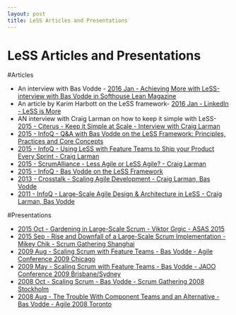 ```yaml
---
layout: post
title: LeSS Articles and Presentations
---
```


LeSS Articles and Presentations
=================

#Articles
-	An interview with Bas Vodde - [2016 Jan - Achieving More with LeSS- interview with Bas Vodde in Softhouse Lean Magazine](http://leanmagazine.net/scrum/interview-with-bas-vodde/)
-	An article by Karim Harbott on the LeSS framework- [2016 Jan - LinkedIn - LeSS is More](https://www.linkedin.com/pulse/less-more-karim-harbott)
-	AN interview with Craig Larman on how to keep it simple with LeSS- [2015 - Citerus - Keep it Simple at Scale - Interview with Craig Larman](http://www.citerus.se/keeping-it-simple-at-scale-an-interview-with-craig-larman/)
-	[2015 - InfoQ - Q&A with Bas Vodde on the LeSS Framework: Principles, Practices and Core Concepts](http://www.infoq.com/articles/less-framework)
-	[2015 - InfoQ - Using LeSS with Feature Teams to Ship your Product Every Sprint - Craig Larman](http://www.infoq.com/articles/large-scale-scrum-interview-larman)
-	[2015 - ScrumAlliance - Less Agile or LeSS Agile? - Craig Larman](https://www.scrumalliance.org/community/spotlight/craig-larman/june-2015/less-agile-or-less-agile)
-	[2015 - InfoQ - Bas Vodde on the LeSS Framework](http://www.infoq.com/articles/singapore-vodde-less)
-	[2013 - Crosstalk - Scaling Agile Development - Craig Larman, Bas Vodde](http://www.crosstalkonline.org/storage/issue-archives/2013/201305/201305-Larman.pdf)
-	[2011 - InfoQ - Large-Scale Agile Design & Architecture in LeSS - Craig Larman, Bas Vodde](http://www.infoq.com/articles/large-scale-agile-design-and-architecture)

#Presentations
-	[2015 Oct - Gardening in Large-Scale Scrum - Viktor Grgic - ASAS 2015](http://www.asas.nl/2015/presentation/VVr7lSoAANct33KC/VVr67SoAAMgt328r/viktor-grgic/gardening-in-large-scale-scrum-less/)
-	[2015 Sep - Rise and Downfall of a Large-Scale Scrum Implementation - Mikey Chik - Scrum Gathering Shanghai](http://www.slideshare.net/casmaron/sgsha-2015-rise-and-downfall-of-a-large-scale-scrum-implementation)
-	[2009 Aug - Scaling Scrum with Feature Teams - Bas Vodde - Agile Conference 2009 Chicago](http://www.odd-e.com/material/2009/Agile2009/Agile2009_print.pdf)
-	[2009 May - Scaling Scrum with Feature Teams - Bas Vodde - JAOO Conference 2009 Brisbane/Sydney](http://www.odd-e.com/material/2009/Agile2009/Agile2009_print.pdf)
-	[2008 Oct - Scaling Scrum - Bas Vodde - Scrum Gathering 2008 Stockholm](http://www.odd-e.com/material/2009/JAOO_Scaling_Scrum_with_feature_teams/2009_JAOO_print_small.pdf)
-	[2008 Aug - The Trouble With Component Teams and an Alternative - Bas Vodde - Agile 2008 Toronto](http://www.odd-e.com/material/2009/JAOO_Scaling_Scrum_with_feature_teams/2009_JAOO_print_small.pdf)
